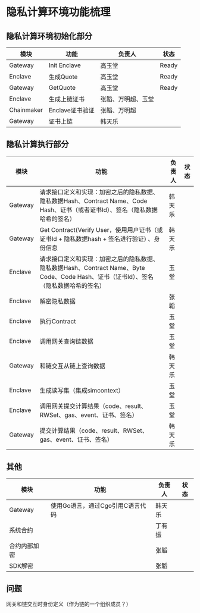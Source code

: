 # 隐私计算环境功能梳理

## 隐私计算环境初始化部分

| 模块       | 功能            | 负责人             | 状态  |
| ---------- | --------------- | ------------------ | ----- |
| Gateway    | Init Enclave    | 高玉堂             | Ready |
| Enclave    | 生成Quote       | 高玉堂             | Ready |
| Gateway    | GetQuote        | 高玉堂             | Ready |
| Enclave    | 生成上链证书    | 张韜、万明超、玉堂 |       |
| Chainmaker | Enclave证书验证 | 张韜、万明超       |       |
| Gateway    | 证书上链        | 韩天乐             |       |

## 隐私计算执行部分

| 模块    | 功能                                                         | 负责人 | 状态 |
| ------- | ------------------------------------------------------------ | ------ | ---- |
| Gateway | 请求接口定义和实现：加密之后的隐私数据、隐私数据Hash、Contract Name、Code Hash、证书（或者证书Id）、签名（隐私数据哈希的签名） | 韩天乐 |      |
| Gateway | Get Contract(Verify User，使用用户证书（或证书Id + 隐私数据hash + 签名进行验证) 、身份信息 | 韩天乐 |      |
| Enclave | 请求接口定义和实现：加密之后的隐私数据、隐私数据Hash、Contract Name、Byte Code、Code Hash、证书（证书Id）、签名（隐私数据哈希的签名） | 玉堂   |      |
| Enclave | 解密隐私数据                                                 | 张韜   |      |
| Enclave | 执行Contract                                                 | 玉堂   |      |
| Enclave | 调用网关查询链数据                                           | 玉堂   |      |
| Gateway | 和链交互从链上查询数据                                       | 韩天乐 |      |
| Enclave | 生成读写集（集成simcontext）                                 | 玉堂   |      |
| Enclave | 调用网关提交计算结果（code、result、RWSet、gas、event、证书、签名） | 玉堂   |      |
| Gateway | 提交计算结果（code、result、RWSet、gas、event、证书、签名）  | 韩天乐 |      |

## 其他

| 模块         | 功能                             | 负责人 | 状态 |
| ------------ | -------------------------------- | ------ | ---- |
| Gateway      | 使用Go语言，通过Cgo引用C语言代码 | 韩天乐 |      |
| 系统合约     |                                  | 丁有振 |      |
| 合约内部加密 |                                  | 张韜   |      |
| SDK解密      |                                  | 张韜   |      |

## 问题

网关和链交互时身份定义（作为链的一个组织成员？）